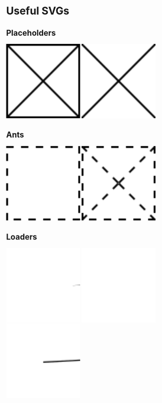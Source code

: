 # Useful SVGs

## Placeholders
<img src='placeholder.svg' width='200'> <img src='placeholder-x.svg' width='200'>

## Ants

<img src='ants.svg' width='200'> <img src='ants-x.svg' width='200'> 

## Loaders
<img src='loader.svg' width='200'> <img src='loader-pie.svg' width='200'> <img src='loader-square.svg' width='200'>

